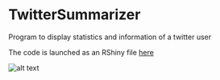 # TwitterSummarizer

Program to display statistics and information of a twitter user

The code is launched as an RShiny file [here](https://www.google.com)

![alt text](https://github.com/rzlim08/TwitterSummarizer/Screenshot.png "Image")

